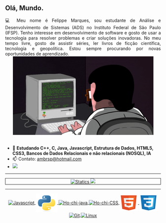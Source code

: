 ## Olá, Mundo. 

<div align="justify">💻 Meu nome é Felippe Marques, sou estudante de Análise e Desenvolvimento de Sistemas (ADS) no Instituto Federal de São Paulo (IFSP). Tenho interesse em desenvolvimento de software e gosto de usar a tecnologia para resolver problemas e criar soluções inovadoras. No meu tempo livre, gosto de assistir séries, ler livros de ficção científica, tecnologia e geopolítica. Estou sempre procurando por novas oportunidades de aprendizado.</div>
<div align="center">  
  <img src="https://github.com/hochiminh1996/Introduction-to-javascript/blob/master/dev_gif.gif" title="Hello, world" width="455px">  
</div>  

<br>

- 🌱 **Estudando C++, C, Java, Javascript, Estrutura de Dados, HTML5, CSS3, Bancos de Dados Relacionais e não relacionais (NOSQL), IA**
- 📫 Contato: ambrsp@hotmail.com  
- <a href="https://br.linkedin.com/in/felippe-marques-5708b4124"><img src="https://img.shields.io/badge/-LinkedIn-%230077B5?style=for-the-badge&logo=linkedin&logoColor=white"></a>

<hr>

<div align="center" style="border:1px solid">
  <a href="https://github.com/hochiminh1996">
  <img height="180em" width="" src="https://github-readme-stats.vercel.app/api?username=hochiminh1996&show_icons=true&theme=tokyonight&include_all_commits=true&count_private=true" title="Statics" />
    <img height="180em" src="https://github-readme-stats.vercel.app/api/top-langs/?username=hochiminh1996&layout=compact&langs_count=7&theme=tokyonight"/>
</div>
  
  
  
<hr>  
<div style="display: inline_block" align="center">
  <img align="center" alt="Javascript" height="60" width="60" title="Javascript"  src="https://pcodinomebzero.neocities.org/Imagens/javascript1.png">
  <img align="center"  title="Python"  alt="Ho-chi-Python" height="60" width="70" src="https://raw.githubusercontent.com/devicons/devicon/master/icons/python/python-original.svg">
  <img align="center"  title="Java"  alt="Ho-chi-java" height="50" width="60" src="https://cdn-icons-png.flaticon.com/512/226/226777.png">
  <img align="center"  title="PHP" alt="Ho-chi-CSS" height="50" width="52" src="https://play-lh.googleusercontent.com/cyTI43JCjc4L-e1m7FvJhI1VhmTSJ4AMNZoqhkp0Xm6_NOtHbaewp9UPVLw5R3-tZIU">
  <img align="center"  title="HTML5" alt="Ho-chi-HTML" height="50" width="60" src="https://raw.githubusercontent.com/devicons/devicon/master/icons/html5/html5-original.svg">
  <img align="center"  title="CSS3" alt="CSS3" height="50" width="60" src="https://raw.githubusercontent.com/devicons/devicon/master/icons/css3/css3-original.svg">
  <img align="center"  title="Git" alt="Git" height="50" width="50" src="https://avatars.githubusercontent.com/u/18133?s=280&v=4">
  <img align="center"  title="Linux" alt="Linux" height="50" width="60" src="https://cdn-icons-png.flaticon.com/512/226/226772.png">
   
 
</div>    
  
  



